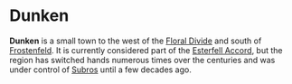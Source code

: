 # Dunken

**Dunken** is a small town to the west of the [Floral Divide](../../../ch-4-esterfell-gazetteer/lenya/floral-divide.md) and south of [Frostenfeld](../../../ch-4-esterfell-gazetteer/lenya/frostenfeld.md). It is currently considered part of the [Esterfell Accord](esterfell-accord.md), but the region has switched hands numerous times over the centuries and was under control of [Subros](../subros.md) until a few decades ago.

